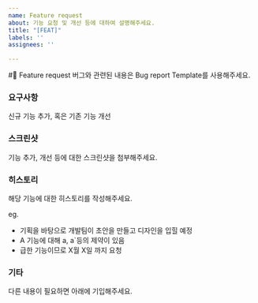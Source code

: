 ```yaml
---
name: Feature request
about: 기능 요청 및 개선 등에 대하여 설명해주세요.
title: "[FEAT]"
labels: ''
assignees: ''

---
```


#🚀 Feature request
버그와 관련된 내용은 Bug report Template를 사용해주세요.

### 요구사항
신규 기능 추가, 혹은 기존 기능 개선

### 스크린샷
기능 추가, 개선 등에 대한 스크린샷을 첨부해주세요.

### 히스토리
해당 기능에 대한 히스토리를 작성해주세요.

eg.
* 기획을 바탕으로 개발팀이 초안을 만들고 디자인을 입힐 예정
* A 기능에 대해 a, a`등의 제약이 있음
* 급한 기능이므로 X월 X일 까지 요청

### 기타
다른 내용이 필요하면 아래에 기입해주세요.
